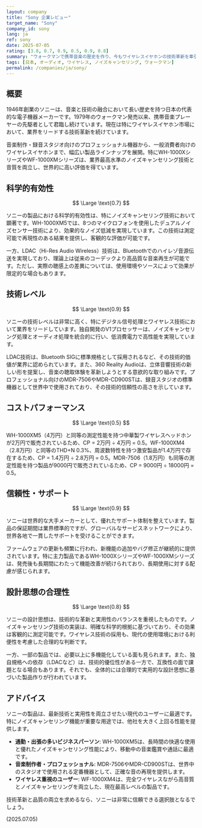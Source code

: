 ```yaml
---
layout: company
title: "Sony 企業レビュー"
target_name: "Sony"
company_id: sony
lang: ja
ref: sony
date: 2025-07-05
rating: [3.8, 0.7, 0.9, 0.5, 0.9, 0.8]
summary: "ウォークマンで携帯音楽の歴史を作り、今もワイヤレスイヤホンの技術革新を牽引する日本の電子機器メーカー。音楽制作からコンシューマー製品まで、幅広い分野で培った技術力を活かし、特にノイズキャンセリング技術では世界最高峰の性能を誇ります。プロフェッショナル向けモニターヘッドホンから一般消費者向けの高品質ワイヤレスイヤホンまで、多様なニーズに応える製品ラインナップを展開しています。"
tags: [日本, オーディオ, ワイヤレス, ノイズキャンセリング, ウォークマン]
permalink: /companies/ja/sony/
---
```


## 概要

1946年創業のソニーは、音楽と技術の融合において長い歴史を持つ日本の代表的な電子機器メーカーです。1979年のウォークマン発売以来、携帯音楽プレーヤーの先駆者として君臨し続けています。現在は特にワイヤレスイヤホン市場において、業界をリードする技術革新を続けています。

音楽制作・録音スタジオ向けのプロフェッショナル機器から、一般消費者向けのワイヤレスイヤホンまで、幅広い製品ラインナップを展開。特にWH-1000XシリーズやWF-1000XMシリーズは、業界最高水準のノイズキャンセリング技術と音質を両立し、世界的に高い評価を得ています。

## 科学的有効性

$$ \Large \text{0.7} $$

ソニーの製品における科学的有効性は、特にノイズキャンセリング技術において顕著です。WH-1000XM5では、8つのマイクロフォンを使用したデュアルノイズセンサー技術により、効果的なノイズ低減を実現しています。この技術は測定可能で再現性のある結果を提供し、客観的な評価が可能です。

一方、LDAC（Hi-Res Audio Wireless）技術は、Bluetoothでのハイレゾ音源伝送を実現しており、理論上は従来のコーデックより高品質な音楽再生が可能です。ただし、実際の聴感上の差異については、使用環境やソースによって効果が限定的な場合もあります。

## 技術レベル

$$ \Large \text{0.9} $$

ソニーの技術レベルは非常に高く、特にデジタル信号処理とワイヤレス技術において業界をリードしています。独自開発のV1プロセッサーは、ノイズキャンセリング処理とオーディオ処理を統合的に行い、低消費電力で高性能を実現しています。

LDAC技術は、Bluetooth SIGに標準規格として採用されるなど、その技術的価値が業界に認められています。また、360 Reality Audioは、立体音響技術の新しい形を提案し、音楽の聴取体験を革新しようとする意欲的な取り組みです。プロフェッショナル向けのMDR-7506やMDR-CD900STは、録音スタジオの標準機器として世界中で使用されており、その技術的信頼性の高さを示しています。

## コストパフォーマンス

$$ \Large \text{0.5} $$

WH-1000XM5（4万円）と同等の測定性能を持つ中華製ワイヤレスヘッドホンが2万円で販売されているため、CP = 2万円 ÷ 4万円 = 0.5。WF-1000XM4（2.8万円）と同等のTHD+N 0.3%、周波数特性を持つ激安製品が1.4万円で存在するため、CP = 1.4万円 ÷ 2.8万円 = 0.5。MDR-7506（1.8万円）も同等の測定性能を持つ製品が9000円で販売されているため、CP = 9000円 ÷ 18000円 = 0.5。

## 信頼性・サポート

$$ \Large \text{0.9} $$

ソニーは世界的な大手メーカーとして、優れたサポート体制を整えています。製品の保証期間は業界標準的ですが、グローバルなサービスネットワークにより、世界各地で一貫したサポートを受けることができます。

ファームウェアの更新も頻繁に行われ、新機能の追加やバグ修正が継続的に提供されています。特に主力製品であるWH-1000XシリーズやWF-1000XMシリーズは、発売後も長期間にわたって機能改善が続けられており、長期使用に対する配慮が感じられます。

## 設計思想の合理性

$$ \Large \text{0.8} $$

ソニーの設計思想は、技術的な革新と実用性のバランスを重視したものです。ノイズキャンセリング技術の実装は、明確な科学的根拠に基づいており、その効果は客観的に測定可能です。ワイヤレス技術の採用も、現代の使用環境における利便性を考慮した合理的な判断です。

一方、一部の製品では、必要以上に多機能化している面も見られます。また、独自規格への依存（LDACなど）は、技術的優位性がある一方で、互換性の面で課題となる場合もあります。それでも、全体的には合理的で実用的な設計思想に基づいた製品作りが行われています。

## アドバイス

ソニーの製品は、最新技術と実用性を両立させたい現代のユーザーに最適です。特にノイズキャンセリング機能が重要な用途では、他社を大きく上回る性能を提供します。

- **通勤・出張の多いビジネスパーソン**: WH-1000XM5は、長時間の快適な使用と優れたノイズキャンセリング性能により、移動中の音楽鑑賞や通話に最適です。
- **音楽制作者・プロフェッショナル**: MDR-7506やMDR-CD900STは、世界中のスタジオで使用される定番機器として、正確な音の再現を提供します。
- **ワイヤレス重視のユーザー**: WF-1000XM4は、完全ワイヤレスながら高音質とノイズキャンセリングを両立した、現在最高レベルの製品です。

技術革新と品質の両立を求めるなら、ソニーは非常に信頼できる選択肢となるでしょう。

(2025.07.05)
